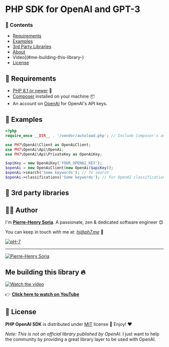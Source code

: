 # PHP SDK for OpenAI and GPT-3


### :eyes: Contents

- [Requirements](#hammer-requirements)
- [Examples](#thought_balloon-examples)
- [3rd Party Libraries](#tada-3rd-party-libraries)
- [About](#cook-author)
- Video](#me-building-this-library-)
- [License](#page_with_curl-license)

## :hammer: Requirements

* [PHP 8.1 or newer](https://www.php.net/releases/8.1/en.php) 🎉
* [Composer](https://getcomposer.org/doc/00-intro.md#introduction) installed on your machine 📦
* An account on [OpenAI](https://openai.com/api/) for OpenAI's API keys.

## :thought_balloon: Examples

```php
<?php
require_once __DIR__ . '/vendor/autoload.php'; // Include Composer's autoload

use PH7\OpenAi\Client as OpenAiClient;
use PH7\OpenAi\Api\OpenAi;
use PH7\OpenAi\Api\PrivateKey as OpenAiKey;

$apiKey = new OpenAiKey('YOUR_OPENAI_KEY');
$openAi = new OpenAiClient(new OpenAi($apiKey));
$openAi->search('Some keywords'); // To search
$openAi->classifications('Some keywords'); // For OpenAI classifications
```

## :tada: 3rd party libraries


## :cook: Author

I'm **[Pierre-Henry Soria](https://ph7.me)**. A passionate, zen &amp; dedicated software engineer 😊

You can keep in touch with me at: *hi@ph7.me* 📮

[![pH-7][github-image]](https://github.com/pH-7)

---

[![Pierre-Henry Soria](https://www.gravatar.com/avatar/a210fe61253c43c869d71eaed0e90149?s=200&r=g&d=mp)](https://ph7.me "Pierre-Henry Soria")


## Me building this library 🔥

[![Watch the video][video-thumbnail]](https://www.youtube.com/watch?v=Fv4J79eQjrc)

👉 **[Click here to watch on YouTube](https://www.youtube.com/watch?v=Fv4J79eQjrc)**


## :page_with_curl: License

**PHP OpenAI SDK** is distributed under [MIT](https://opensource.org/licenses/MIT) license 🚀 Enjoy! ❤️

*Note: This is not an official library published by OpenAI.* I just want to help the community by providing a great library layer to be used with OpenAI.


<!-- GitHub's Markdown reference links -->
[github-image]: https://img.shields.io/badge/GitHub-100000?style=for-the-badge&logo=github&logoColor=white
[video-thumbnail]: https://i1.ytimg.com/vi/Fv4J79eQjrc/sddefault.jpg

<!-- Was generated by README Generator CLI on 2022-02-20 https://github.com/pH-7/github-readme-generator-cli -->
